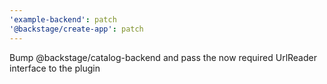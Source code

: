 ```yaml
---
'example-backend': patch
'@backstage/create-app': patch
---
```


Bump @backstage/catalog-backend and pass the now required UrlReader interface to the plugin
